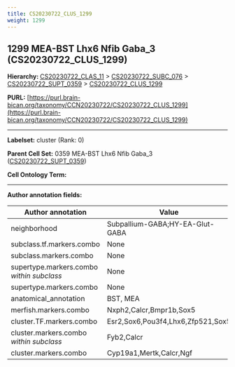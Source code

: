 ```yaml
---
title: CS20230722_CLUS_1299
weight: 1299
---
```

## 1299 MEA-BST Lhx6 Nfib Gaba_3 (CS20230722_CLUS_1299)
<b>Hierarchy: </b>
[CS20230722_CLAS_11](../CS20230722_CLAS_11) >
[CS20230722_SUBC_076](../CS20230722_SUBC_076) >
[CS20230722_SUPT_0359](../CS20230722_SUPT_0359) >
[CS20230722_CLUS_1299](../CS20230722_CLUS_1299)

**PURL:** [https://purl.brain-bican.org/taxonomy/CCN20230722/CS20230722_CLUS_1299](https://purl.brain-bican.org/taxonomy/CCN20230722/CS20230722_CLUS_1299)

---


**Labelset:** cluster (Rank: 0)

**Parent Cell Set:** 0359 MEA-BST Lhx6 Nfib Gaba_3 ([CS20230722_SUPT_0359](../CS20230722_SUPT_0359))



**Cell Ontology Term:** 

[MARKER GENES.]: #


---

[TRANSFERRED ANNOTATIONS.]: #


[AUTHOR ANNOTATION FIELDS.]: #


**Author annotation fields:**

| Author annotation | Value |
|-------------------|-------|
|neighborhood|Subpallium-GABA;HY-EA-Glut-GABA|
|subclass.tf.markers.combo|None|
|subclass.markers.combo|None|
|supertype.markers.combo _within subclass_|None|
|supertype.markers.combo|None|
|anatomical_annotation|BST, MEA|
|merfish.markers.combo|Nxph2,Calcr,Bmpr1b,Sox5|
|cluster.TF.markers.combo|Esr2,Sox6,Pou3f4,Lhx6,Zfp521,Sox5|
|cluster.markers.combo _within subclass_|Fyb2,Calcr|
|cluster.markers.combo|Cyp19a1,Mertk,Calcr,Ngf|
